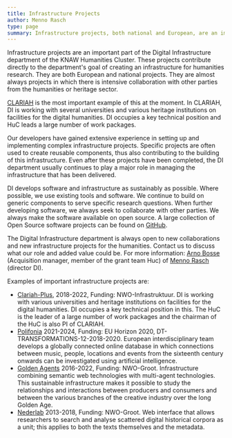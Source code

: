 ```yaml
---
title: Infrastructure Projects
author: Menno Rasch
type: page
summary: Infrastructure projects, both national and European, are an important part of the Digital Infrastructure section of the KNAW Humanities Cluster. These projects contribute directly to the department's goal of creating an infrastructure for humanities research.
---
```

Infrastructure projects are an important part of the Digital Infrastructure department of the KNAW Humanities Cluster. These projects contribute directly to the department's goal of creating an infrastructure for humanities research. They are both European and national projects. They are almost always projects in which there is intensive collaboration with other parties from the humanities or heritage sector.

[CLARIAH](https://www.clariah.nl) is the most important example of this at the moment. In CLARIAH, DI is working with several universities and various heritage institutions on facilities for the digital humanities. DI occupies a key technical position and HuC leads a large number of work packages.

Our developers have gained extensive experience in setting up and implementing complex infrastructure projects. Specific projects are often used to create reusable components, thus also contributing to the building of this infrastructure. Even after these projects have been completed, the DI department usually continues to play a major role in managing the infrastructure that has been delivered. 

DI develops software and infrastructure as sustainably as possible. Where possible, we use existing tools and software. We continue to build on generic components to serve specific research questions. When further developing software, we always seek to collaborate with other parties. We always make the software available on open source. A large collection of Open Source software projects can be found on [GitHub](https://github.com/knaw-huc). 

The Digital Infrastructure department is always open to new collaborations and new infrastructure projects for the humanities. Contact us to discuss what our role and added value could be. For more information: [Arno Bosse](mailto:arno.bosse@di.huc.knaw.nl) (Acquisition manager, member of the grant team Huc) of [Menno Rasch](mailto:menno.rasch@di.huc.knaw.nl) (director DI).

Examples of important infrastructure projects are:

- [Clariah-Plus](https://www.clariah.nl), 2018-2022, Funding: NWO-Infrastruktuur.
DI is working with various universities and heritage institutions on facilities for the digital humanities. DI occupies a key technical position in this. The HuC is the leader of a large number of work packages and the chairman of the HuC is also PI of CLARIAH.
- [Polifonia](https://polifonia-project.eu/) 2021-2024, Funding: EU Horizon 2020, DT-TRANSFORMATIONS-12-2018-2020. European interdisciplinary team develops a globally connected online database in which connections between music, people, locations and events from the sixteenth century onwards can be investigated using artificial intelligence.
- [Golden Agents](https://www.goldenagents.org) 2016-2022, Funding: NWO-Groot. Infrastructure combining semantic web technologies with multi-agent technologies. This sustainable infrastructure makes it possible to study the relationships and interactions between producers and consumers and between the various branches of the creative industry over the long Golden Age.
- [Nederlab](https://www.nederlab.nl/) 2013-2018, Funding: NWO-Groot. Web interface that allows researchers to search and analyse scattered digital historical corpora as a unit; this applies to both the texts themselves and the metadata.
